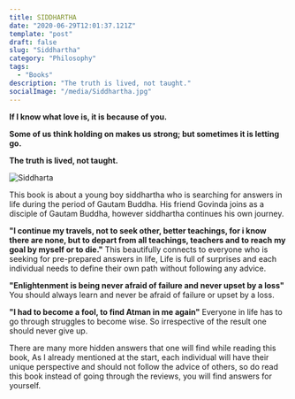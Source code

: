 ```yaml
---
title: SIDDHARTHA
date: "2020-06-29T12:01:37.121Z"
template: "post"
draft: false
slug: "Siddhartha"
category: "Philosophy"
tags:
  - "Books"
description: "The truth is lived, not taught."
socialImage: "/media/Siddhartha.jpg"
---
```


<b>If I know what love is, it is because of you.</b>

<b>Some of us think holding on makes us strong; but sometimes it is letting go.</b>

<b>The truth is lived, not taught.</b>

![Siddharta](/media/Siddhartha.jpg)

This book is about a young boy siddhartha who is searching for answers in life during the period of Gautam Buddha. His friend Govinda joins as a disciple of Gautam Buddha, however siddhartha continues his own journey.

<b>"I continue my travels, not to seek other, better teachings, for i know there are none, but to depart from all teachings, teachers and to reach my goal by myself or to die."</b>
This beautifully connects to everyone who is seeking for pre-prepared answers in life, Life is full of surprises and each individual needs to define their own path without following any advice.

<b>"Enlightenment is being never afraid of failure and never upset by a loss"</b>
You should always learn and never be afraid of failure or upset by a loss.

<b>"I had to become a fool, to find Atman in me again"</b>
Everyone in life has to go through struggles to become wise. So irrespective of the result one should never give up.

There are many more hidden answers that one will find while reading this book, As I already mentioned at the start, each individual will have their unique perspective and should not follow the advice of others, so do read this book instead of going through the reviews, you will find answers for yourself.